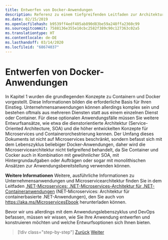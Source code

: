 ```yaml
---
title: Entwerfen von Docker-Anwendungen
description: Referenz zu einem tiefgreifenden Leitfaden zur Architektur von Microservices, da dieses Thema in diesem Leitfaden nicht ausführlich behandelt wird.
ms.date: 02/15/2019
ms.openlocfilehash: b9539ff4edf405ab890d83be59a248ffa2360c99
ms.sourcegitcommit: 7588136e355e10cbc2582f389c90c127363c02a5
ms.translationtype: HT
ms.contentlocale: de-DE
ms.lasthandoff: 03/14/2020
ms.locfileid: "68674037"
---
```

# <a name="design-docker-applications"></a>Entwerfen von Docker-Anwendungen

In Kapitel 1 wurden die grundlegenden Konzepte zu Containern und Docker vorgestellt. Diese Informationen bilden die erforderliche Basis für Ihren Einstieg. Unternehmensanwendungen können allerdings komplex sein und bestehen oftmals aus mehreren Diensten statt aus einem einzelnen Dienst oder Container. Für diese optionalen Anwendungsfälle müssen Sie weitere Entwurfsansätze, wie etwa die dienstorientierte Architektur (Service-Oriented Architecture, SOA) und die höher entwickelten Konzepte für Microservices und Containerorchestrierung kennen. Der Umfang dieses Dokuments ist nicht auf Microservices beschränkt, sondern befasst sich mit dem Lebenszyklus beliebiger Docker-Anwendungen, daher wird die Microservicearchitektur nicht tiefgreifend behandelt, da Sie Container und Cocker auch in Kombination mit gewöhnlicher SOA, mit Hintergrundaufgaben oder Aufträgen oder sogar mit monolithischen Ansätzen zur Anwendungsbereitstellung verwenden können.

**Weitere Informationen** Weitere, ausführliche Informationen zu Unternehmensanwendungen und Microservicearchitektur finden Sie in dem Leitfaden [.NET-Microservices:  .NET-Microservices-Architektur für .NET-Containeranwendungen](../../microservices/index.md) (NET-Microservices: Architektur für containerbasierte .NET-Anwendungen), den Sie auch von <https://aka.ms/MicroservicesEbook> herunterladen können.

Bevor wir uns allerdings mit dem Anwendungslebenszyklus und DevOps befassen, müssen wir wissen, wie Sie Ihre Anwendung entwerfen und konstruieren möchten und welche Entwurfsoptionen sich Ihnen bieten.

>[!div class="step-by-step"]
>[Zurück](index.md)
>[Weiter](common-container-design-principles.md)
